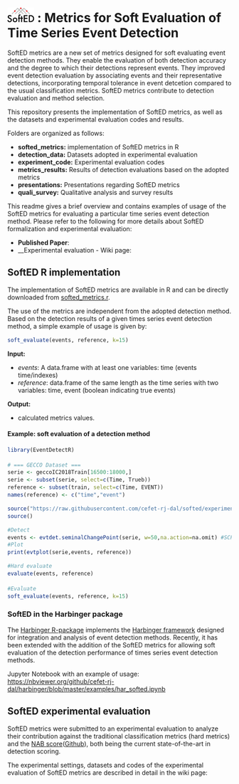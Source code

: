 # <img src="softed_logo.png" width="12%" /> : Metrics for Soft Evaluation of Time Series Event Detection

SoftED metrics are a new set of metrics designed for soft evaluating event detection methods. They enable the evaluation of both detection accuracy and the degree to which their detections represent events. They improved event detection evaluation by associating events and their representative detections, incorporating temporal tolerance in event detcetion compared to the usual classification metrics. SoftED metrics contribute to detection evaluation and method selection.

This repository presents the implementation of SoftED metrics, as well as the datasets and experimental evaluation codes and results.

Folders are organized as follows:
* __softed_metrics:__ implementation of SoftED metrics in R
* __detection_data:__ Datasets adopted in experimental evaluation
* __experiment_code:__ Experimental evaluation codes
* __metrics_results:__ Results of detection evaluations based on the adopted metrics
* __presentations:__ Presentations regarding SoftED metrics
* __quali_survey:__ Qualitative analysis and survey results

This readme gives a brief overview and contains examples of usage of the SoftED metrics for evaluating a particular time series event detection method. Please refer to the following for more details about SoftED formalization and experimental evaluation:
* __Published Paper__:
* __Experimental evaluation - Wiki page: 

## SoftED R implementation

The implementation of SoftED metrics are available in R and can be directly downloaded from [softed_metrics.r](https://github.com/cefet-rj-dal/softed/blob/main/softed_metrics/softed_metrics.r).

The use of the metrics are independent from the adopted detection method. Based on the detection results of a given times series event detection method, a simple example of usage is given by:
``` r
soft_evaluate(events, reference, k=15)
```
__Input:__
* _events_: A data.frame with at least one variables: time (events time/indexes)
* _reference_: data.frame of the same length as the time series with two variables: time, event (boolean indicating true events)

__Output:__
* calculated metrics values.

#### Example:  soft evaluation of a detection method

``` r
library(EventDetectR)

# === GECCO Dataset ===
serie <- geccoIC2018Train[16500:18000,]
serie <- subset(serie, select=c(Time, Trueb))
reference <- subset(train, select=c(Time, EVENT))
names(reference) <- c("time","event")
```

``` r
source("https://raw.githubusercontent.com/cefet-rj-dal/softed/experiment_code/harbinger.R")
source()
```
``` r
#Detect
events <- evtdet.seminalChangePoint(serie, w=50,na.action=na.omit) #SCP
#Plot
print(evtplot(serie,events, reference))
```
``` r
#Hard evaluate
evaluate(events, reference)

#Evaluate
soft_evaluate(events, reference, k=15)
```

### SoftED in the Harbinger package

The [Harbinger R-package](https://github.com/cefet-rj-dal/harbinger) implements the [Harbinger framework](https://eic.cefet-rj.br/~dal/harbinger/) designed for integration and analysis of event detection methods. 
Recently, it has been extended with the addition of the SoftED metrics for allowing soft evaluation of the detection performance of times series event detection methods.

Jupyter Notebook with an example of usage: https://nbviewer.org/github/cefet-rj-dal/harbinger/blob/master/examples/har_softed.ipynb

## SoftED experimental evaluation

SoftED metrics were submitted to an experimental evaluation to analyze their contribution against the traditional classification metrics (hard metrics) and the [NAB score](https://doi.org/10.1109/ICMLA.2015.141)([Github](https://github.com/numenta/NAB)), both being the current state-of-the-art in detection scoring.

The experimental settings, datasets and codes of the experimental evaluation of SoftED metrics are described in detail in the wiki page: 
